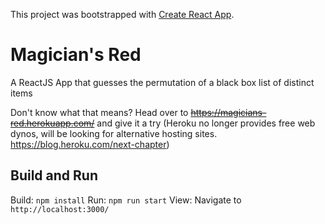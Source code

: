 This project was bootstrapped with [Create React App](https://github.com/facebook/create-react-app).

# Magician's Red

A ReactJS App that guesses the permutation of a black box list of distinct items

Don't know what that means? Head over to ~~https://magicians-red.herokuapp.com/~~ and give it a try (Heroku no longer provides free web dynos, will be looking for alternative hosting sites. https://blog.heroku.com/next-chapter)

## Build and Run

Build: `npm install`
Run: `npm run start`
View: Navigate to `http://localhost:3000/`
